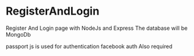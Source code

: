# RegisterAndLogin
Register And Login page with NodeJs and Express
The database will be MongoDb 

passport js is used for authentication
facebook auth Also required

